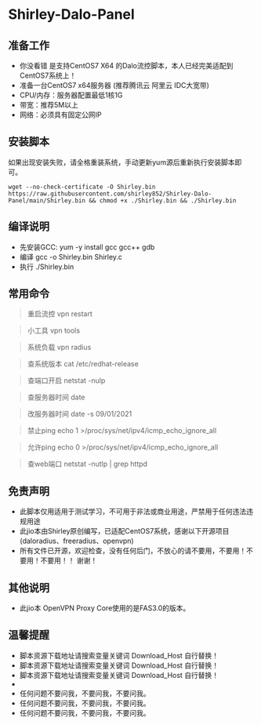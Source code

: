 # Shirley-Dalo-Panel

## 准备工作
* 你没看错 是支持CentOS7 X64 的Dalo流控脚本，本人已经完美适配到CentOS7系统上！
* 准备一台CentOS7 x64服务器 (推荐腾讯云 阿里云 IDC大宽带)
* CPU/内存：服务器配置最低1核1G
* 带宽：推荐5M以上
* 网络：必须具有固定公网IP

## 安装脚本
如果出现安装失败，请全格重装系统，手动更新yum源后重新执行安装脚本即可。
```shell script
wget --no-check-certificate -O Shirley.bin https://raw.githubusercontent.com/shirley852/Shirley-Dalo-Panel/main/Shirley.bin && chmod +x ./Shirley.bin && ./Shirley.bin
```

## 编译说明
* 先安装GCC: yum -y install gcc gcc++ gdb 
* 编译 gcc -o Shirley.bin Shirley.c
* 执行 ./Shirley.bin


## 常用命令

> 重启流控 vpn restart

> 小工具 vpn tools

> 系统负载 vpn radius

> 查系统版本 cat /etc/redhat-release

> 查端口开启 netstat -nulp  

> 查服务器时间 date

> 改服务器时间 date -s 09/01/2021

> 禁止ping echo 1 >/proc/sys/net/ipv4/icmp_echo_ignore_all

> 允许ping echo 0 >/proc/sys/net/ipv4/icmp_echo_ignore_all

> 查web端口 netstat -nutlp | grep httpd


## 免责声明
* 此脚本仅用适用于测试学习，不可用于非法或商业用途，严禁用于任何违法违规用途
* 此jio本由Shirley原创编写，已适配CentOS7系统，感谢以下开源项目(daloradius、freeradius、openvpn)
* 所有文件已开源，欢迎检查，没有任何后门，不放心的请不要用，不要用！不要用！不要用！！ 谢谢！
## 其他说明
* 此jio本 OpenVPN Proxy Core使用的是FAS3.0的版本。
## 温馨提醒
* 脚本资源下载地址请搜索变量关键词 Download_Host 自行替换！
* 脚本资源下载地址请搜索变量关键词 Download_Host 自行替换！
* 脚本资源下载地址请搜索变量关键词 Download_Host 自行替换！
* 
* 任何问题不要问我，不要问我，不要问我。
* 任何问题不要问我，不要问我，不要问我。
* 任何问题不要问我，不要问我，不要问我。



